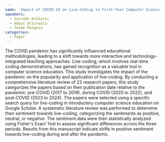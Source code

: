 ```yaml
---
name: 'Impact of COVID-19 on Live-Coding in First-Year Computer Science Education: A Literature Review'
speakers:
  - Sourabh Kulkarni
  - Abbas Attarwala
  - Jaime Raigoza
categories:
  - Paper
---
```


 The COVID pandemic has significantly influenced educational methodologies, leading to a shift towards more interactive and technology-integrated teaching approaches. Live-coding, which involves real-time coding demonstrations, has gained recognition as a valuable tool in computer science education. This study investigates the impact of the pandemic on the popularity and application of live-coding. By conducting a comprehensive literature review of 22 research papers, this study categorizes the papers based on their publication date relative to the pandemic: pre-COVID (2017 to 2019), during COVID (2020 to 2022), and post-COVID (2023 to 2024). The papers were selected using a specific search query for live-coding in introductory computer science education on Google Scholar. A systematic literature review was performed to determine their sentiment towards live-coding, categorizing the sentiments as positive, neutral, or negative. The sentiment data were then statistically analyzed using Fisher's Exact Test to assess significant differences across the three periods. Results from this manuscript indicate shifts in positive sentiment towards live-coding during and after the pandemic. 